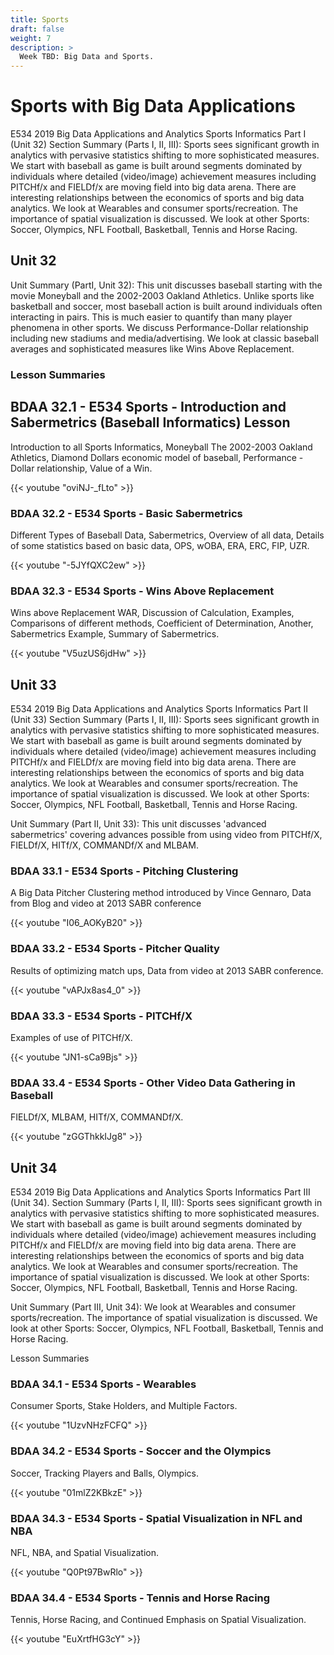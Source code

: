 ```yaml
---
title: Sports
draft: false
weight: 7
description: >
  Week TBD: Big Data and Sports.
---
```


# Sports with Big Data Applications

E534 2019 Big Data Applications and Analytics Sports Informatics Part I
(Unit 32) Section Summary (Parts I, II, III): Sports sees significant
growth in analytics with pervasive statistics shifting to more
sophisticated measures. We start with baseball as game is built around
segments dominated by individuals where detailed (video/image)
achievement measures including PITCHf/x and FIELDf/x are moving field
into big data arena. There are interesting relationships between the
economics of sports and big data analytics. We look at Wearables and
consumer sports/recreation. The importance of spatial visualization is
discussed. We look at other Sports: Soccer, Olympics, NFL Football,
Basketball, Tennis and Horse Racing. 

## Unit 32

Unit Summary (PartI, Unit 32): This unit discusses baseball starting
with the movie Moneyball and the 2002-2003 Oakland Athletics. Unlike
sports like basketball and soccer, most baseball action is built around
individuals often interacting in pairs. This is much easier to quantify
than many player phenomena in other sports. We discuss
Performance-Dollar relationship including new stadiums and
media/advertising. We look at classic baseball averages and
sophisticated measures like Wins Above Replacement.

### Lesson Summaries

## BDAA 32.1 - E534 Sports - Introduction and Sabermetrics (Baseball Informatics) Lesson

Introduction to all Sports Informatics, Moneyball The 2002-2003 Oakland
Athletics, Diamond Dollars economic model of baseball, Performance -
Dollar relationship, Value of a Win.

{{< youtube "oviNJ-_fLto" >}}

### BDAA 32.2 - E534 Sports - Basic Sabermetrics

Different Types of Baseball Data, Sabermetrics, Overview of all data, 
Details of some statistics based on basic data, OPS, wOBA, ERA, ERC, FIP, UZR.

{{< youtube "-5JYfQXC2ew" >}}

### BDAA 32.3 - E534 Sports - Wins Above Replacement

Wins above Replacement WAR, Discussion of Calculation, Examples,
Comparisons of different methods, Coefficient of Determination, Another,
Sabermetrics Example, Summary of Sabermetrics.

{{< youtube "V5uzUS6jdHw" >}}

## Unit 33

E534 2019 Big Data Applications and Analytics Sports Informatics Part II
(Unit 33) Section Summary (Parts I, II, III): Sports sees significant
growth in analytics with pervasive statistics shifting to more
sophisticated measures. We start with baseball as game is built around
segments dominated by individuals where detailed (video/image)
achievement measures including PITCHf/x and FIELDf/x are moving field
into big data arena. There are interesting relationships between the
economics of sports and big data analytics. We look at Wearables and
consumer sports/recreation. The importance of spatial visualization is
discussed. We look at other Sports: Soccer, Olympics, NFL Football,
Basketball, Tennis and Horse Racing.

Unit Summary (Part II, Unit 33): 
This unit discusses 'advanced sabermetrics' covering advances possible 
from using video from PITCHf/X, FIELDf/X, HITf/X, COMMANDf/X and MLBAM.

### BDAA 33.1 - E534 Sports - Pitching Clustering

A Big Data Pitcher Clustering method introduced by Vince Gennaro, Data 
from Blog and video at 2013 SABR conference

{{< youtube "I06_AOKyB20" >}}

### BDAA 33.2 - E534 Sports - Pitcher Quality

Results of optimizing match ups, Data from video at 2013 SABR conference.

{{< youtube "vAPJx8as4_0" >}}

### BDAA 33.3 - E534 Sports - PITCHf/X

Examples of use of PITCHf/X.

{{< youtube "JN1-sCa9Bjs" >}}

### BDAA 33.4 - E534 Sports - Other Video Data Gathering in Baseball

FIELDf/X, MLBAM, HITf/X, COMMANDf/X.

{{< youtube "zGGThkkIJg8" >}}

## Unit 34

E534 2019 Big Data Applications and Analytics Sports Informatics Part
III (Unit 34). Section Summary (Parts I, II, III): Sports sees
significant growth in analytics with pervasive statistics shifting to
more sophisticated measures. We start with baseball as game is built
around segments dominated by individuals where detailed (video/image)
achievement measures including PITCHf/x and FIELDf/x are moving field
into big data arena. There are interesting relationships between the
economics of sports and big data analytics. We look at Wearables and
consumer sports/recreation. The importance of spatial visualization is
discussed. We look at other Sports: Soccer, Olympics, NFL Football,
Basketball, Tennis and Horse Racing.

Unit Summary (Part III, Unit 34): We look at Wearables and consumer
sports/recreation. The importance of spatial visualization is discussed.
We look at other Sports: Soccer, Olympics, NFL Football, Basketball,
Tennis and Horse Racing.

Lesson Summaries

### BDAA 34.1 - E534 Sports - Wearables

Consumer Sports, Stake Holders, and Multiple Factors.

{{< youtube "1UzvNHzFCFQ" >}}

### BDAA 34.2 - E534 Sports - Soccer and the Olympics

Soccer, Tracking Players and Balls, Olympics.

{{< youtube "01mlZ2KBkzE" >}}

### BDAA 34.3 - E534 Sports - Spatial Visualization in NFL and NBA

NFL, NBA, and Spatial Visualization.

{{< youtube "Q0Pt97BwRlo" >}}

### BDAA 34.4 - E534 Sports - Tennis and Horse Racing

Tennis, Horse Racing, and Continued Emphasis on Spatial Visualization.

{{< youtube "EuXrtfHG3cY" >}}
